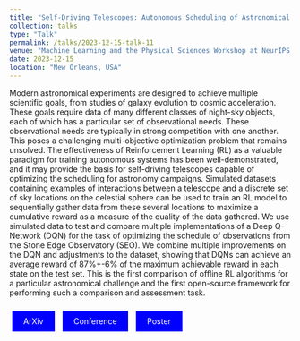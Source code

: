 ```yaml
---
title: "Self-Driving Telescopes: Autonomous Scheduling of Astronomical Observation Campaigns with Offline Reinforcement Learning"
collection: talks
type: "Talk"
permalink: /talks/2023-12-15-talk-11
venue: "Machine Learning and the Physical Sciences Workshop at NeurIPS 2023"
date: 2023-12-15
location: "New Orleans, USA"
---
```

Modern astronomical experiments are designed to achieve multiple scientific goals, from studies of galaxy evolution to cosmic acceleration. These goals require data of many different classes of night-sky objects, each of which has a particular set of observational needs. These observational needs are typically in strong competition with one another. This poses a challenging multi-objective optimization problem that remains unsolved. The effectiveness of Reinforcement Learning (RL) as a valuable paradigm for training autonomous systems has been well-demonstrated, and it may provide the basis for self-driving telescopes capable of optimizing the scheduling for astronomy campaigns. Simulated datasets containing examples of interactions between a telescope and a discrete set of sky locations on the celestial sphere can be used to train an RL model to sequentially gather data from these several locations to maximize a cumulative reward as a measure of the quality of the data gathered. We use simulated data to test and compare multiple implementations of a Deep Q-Network (DQN) for the task of optimizing the schedule of observations from the Stone Edge Observatory (SEO). We combine multiple improvements on the DQN and adjustments to the dataset, showing that DQNs can achieve an average reward of 87%+-6% of the maximum achievable reward in each state on the test set. This is the first comparison of offline RL algorithms for a particular astronomical challenge and the first open-source framework for performing such a comparison and assessment task.

<a href="https://arxiv.org/abs/2311.18094" style="background-color: blue; color: white; padding: 10px 20px; text-align: center; text-decoration: none; display: inline-block; margin: 10px 5px; cursor: pointer;">ArXiv</a> 
<a href="https://ml4physicalsciences.github.io/2023/" style="background-color: blue; color: white; padding: 10px 20px; text-align: center; text-decoration: none; display: inline-block; margin: 10px 5px; cursor: pointer;">Conference</a>
<a href="https://nips.cc/media/PosterPDFs/NeurIPS%202023/76236.png" style="background-color: blue; color: white; padding: 10px 20px; text-align: center; text-decoration: none; display: inline-block; margin: 10px 5px; cursor: pointer;">Poster</a>
